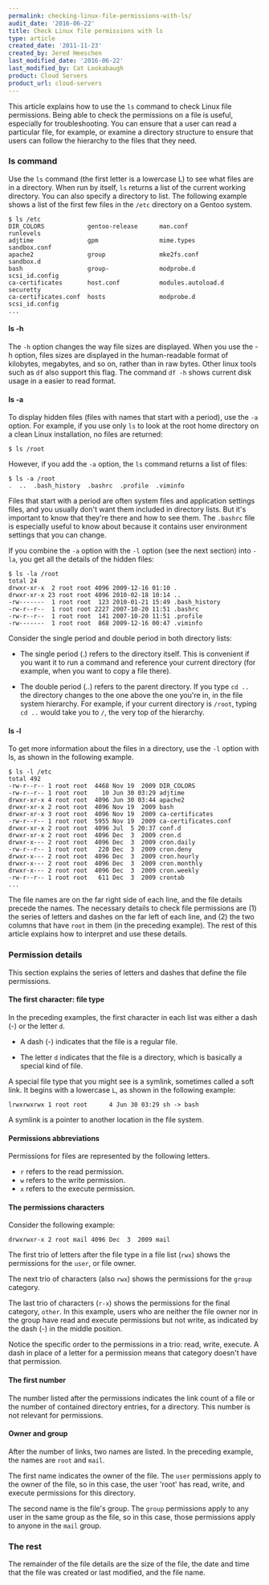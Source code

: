 ```yaml
---
permalink: checking-linux-file-permissions-with-ls/
audit_date: '2016-06-22'
title: Check Linux file permissions with ls
type: article
created_date: '2011-11-23'
created_by: Jered Heeschen
last_modified_date: '2016-06-22'
last_modified_by: Cat Lookabaugh
product: Cloud Servers
product_url: cloud-servers
---
```


This article explains how to use the `ls` command to check Linux file permissions.
Being able to check the permissions on a file is useful, especially for
troubleshooting. You can ensure that a user can read a particular file, for example,
or examine a directory structure to ensure that users can follow the hierarchy to
the files that they need.

### ls command

Use the `ls` command (the first letter is a lowercase L) to see what files are in
a directory. When run by itself, `ls` returns a list of the current working directory.
You can also specify a directory to list. The following example shows a list of the
first few files in the `/etc` directory on a Gentoo system.

    $ ls /etc
    DIR_COLORS            gentoo-release      man.conf            runlevels
    adjtime               gpm                 mime.types          sandbox.conf
    apache2               group               mke2fs.conf         sandbox.d
    bash                  group-              modprobe.d          scsi_id.config
    ca-certificates       host.conf           modules.autoload.d  securetty
    ca-certificates.conf  hosts               modprobe.d          scsi_id.config
    ...

#### ls -h

The `-h` option changes the way file sizes are displayed. When you use the -h option,
files sizes are displayed in the human-readable format of kilobytes, megabytes,
and so on, rather than in raw bytes. Other linux tools such as `df` also support
this flag. The command `df -h` shows current disk usage in a easier to read format.

#### ls -a

To display hidden files (files with names that start with a period), use the `-a`
option. For example, if you use only `ls` to look at the root home directory on a
clean Linux installation, no files are returned:

    $ ls /root

However, if you add the `-a` option, the `ls` command returns a list of
files:

    $ ls -a /root
    .  ..  .bash_history  .bashrc  .profile  .viminfo

Files that start with a period are often system files and application
settings files, and you usually don't want them included in directory
lists. But it's important to know that they're there and how to see
them. The `.bashrc` file is especially useful to know about because it
contains user environment settings that you can change.

If you combine the `-a` option with the `-l` option (see the next section) into
`-la`, you get all the details of the hidden files:

    $ ls -la /root
    total 24
    drwxr-xr-x  2 root root 4096 2009-12-16 01:10 .
    drwxr-xr-x 23 root root 4096 2010-02-18 10:14 ..
    -rw-------  1 root root  123 2010-01-21 15:49 .bash_history
    -rw-r--r--  1 root root 2227 2007-10-20 11:51 .bashrc
    -rw-r--r--  1 root root  141 2007-10-20 11:51 .profile
    -rw-------  1 root root  868 2009-12-16 00:47 .viminfo

Consider the single period and double period in both directory lists:

-   The single period (.) refers to the directory itself. This is convenient if
    you want it to run a command and reference your current directory
    (for example, when you want to copy a file there).

-   The double period (..) refers to the parent directory. If you type
    `cd ..` the directory changes to the one above the one you're in, in
    the file system hierarchy. For example, if your current directory is `/root`,
    typing `cd ..` would take you to `/`, the very top of the hierarchy.

#### ls -l

To get more information about the files in a directory, use the `-l`
option with ls, as shown in the following example.

    $ ls -l /etc
    total 492
    -rw-r--r-- 1 root root  4468 Nov 19  2009 DIR_COLORS
    -rw-r--r-- 1 root root    10 Jun 30 03:29 adjtime
    drwxr-xr-x 4 root root  4096 Jun 30 03:44 apache2
    drwxr-xr-x 2 root root  4096 Nov 19  2009 bash
    drwxr-xr-x 3 root root  4096 Nov 19  2009 ca-certificates
    -rw-r--r-- 1 root root  5955 Nov 19  2009 ca-certificates.conf
    drwxr-xr-x 2 root root  4096 Jul  5 20:37 conf.d
    drwxr-xr-x 2 root root  4096 Dec  3  2009 cron.d
    drwxr-x--- 2 root root  4096 Dec  3  2009 cron.daily
    -rw-r--r-- 1 root root   220 Dec  3  2009 cron.deny
    drwxr-x--- 2 root root  4096 Dec  3  2009 cron.hourly
    drwxr-x--- 2 root root  4096 Dec  3  2009 cron.monthly
    drwxr-x--- 2 root root  4096 Dec  3  2009 cron.weekly
    -rw-r--r-- 1 root root   611 Dec  3  2009 crontab
    ...

The file names are on the far right side of each line, and the file
details precede the names. The necessary details to check file permissions
are (1) the series of letters and dashes on the far left of each line, and
(2) the two columns that have `root` in them (in the preceding example). The
rest of this article explains how to interpret and use these details.

### Permission details

This section explains the series of letters and dashes that define the
file permissions.

#### The first character: file type

In the preceding examples, the first character in each list was either a
dash (-) or the letter `d`.

-   A dash (-) indicates that the file is a regular file.

-   The letter `d` indicates that the file is a directory, which is
    basically a special kind of file.

A special file type that you might see is a symlink, sometimes
called a soft link. It begins with a lowercase `L`, as shown in the
following example:

    lrwxrwxrwx 1 root root      4 Jun 30 03:29 sh -> bash

A symlink is a pointer to another location in the file system.

#### Permissions abbreviations

Permissions for files are represented by the following letters.

-   `r` refers to the read permission.
-   `w` refers to the write permission.
-   `x` refers to the execute permission.

#### The permissions characters

Consider the following example:

    drwxrwxr-x 2 root mail 4096 Dec  3  2009 mail

The first trio of letters after the file type in a file list (`rwx`)
shows the permissions for the `user`, or file owner.

The next trio of characters (also `rwx`) shows the permissions for the
`group` category.

The last trio of characters (`r-x`) shows the permissions for the final
category, `other`. In this example, users who are neither the file owner nor
in the group have read and execute permissions but not write, as
indicated by the dash (-) in the middle position.

Notice the specific order to the permissions in a trio: read, write,
execute. A dash in place of a letter for a permission means that
category doesn't have that permission.

#### The first number

The number listed after the permissions indicates the link count of a file or the
number of contained directory entries, for a directory. This number is not relevant
for permissions.

#### Owner and group

After the number of links, two names are listed. In the preceding example, the
names are `root` and `mail`.

The first name indicates the owner of the file. The `user` permissions apply to
the owner of the file, so in this case, the user 'root' has read,
write, and execute permissions for this directory.

The second name is the file's group. The `group` permissions apply to
any user in the same group as the file, so in this case, those permissions
apply to anyone in the `mail` group.

### The rest

The remainder of the file details are the size of the file, the date and time that
the file was created or last modified, and the file name.
